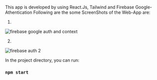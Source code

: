 
This app is developed by using React.Js, Tailwind and Firebase Google-Athentication 
Following are the some ScreenShots of the Web-App are:

1.
![firebase google auth and context](https://user-images.githubusercontent.com/88159702/209583384-75a0554b-5a76-47ba-8a35-ad601b6405fe.png)

2.
![firebase auth 2](https://user-images.githubusercontent.com/88159702/209583423-c19108ff-bc02-4ac9-8fb7-dd78e6733eaa.png)

In the project directory, you can run:

### `npm start`

